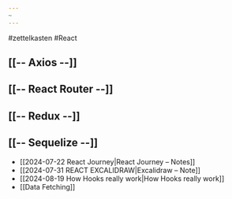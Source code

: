 ```yaml
---
~
---
```

#zettelkasten #React 

## [[-- Axios --]]
## [[-- React Router --]]
## [[-- Redux --]]
## [[-- Sequelize --]]

 - [[2024-07-22 React Journey|React Journey – Notes]]
 - [[2024-07-31 REACT EXCALIDRAW|Excalidraw – Note]]
 - [[2024-08-19 How Hooks really work|How Hooks really work]]
 - [[Data Fetching]]
 
 